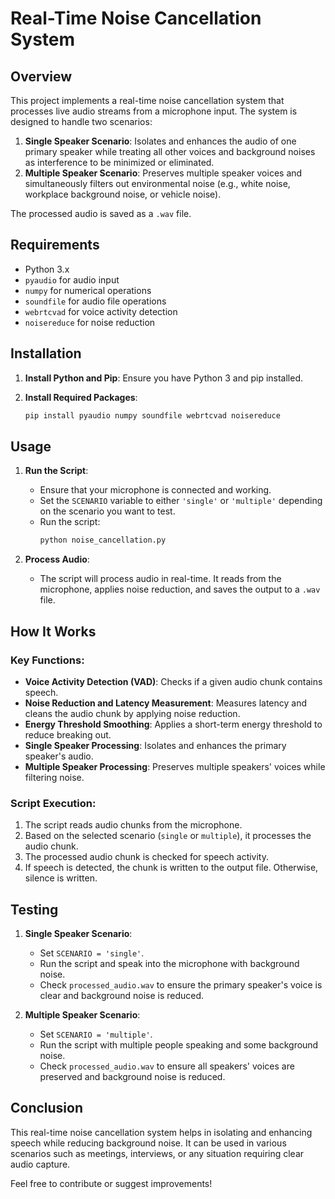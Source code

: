 # Real-Time Noise Cancellation System

## Overview

This project implements a real-time noise cancellation system that processes live audio streams from a microphone input. The system is designed to handle two scenarios:
1. **Single Speaker Scenario**: Isolates and enhances the audio of one primary speaker while treating all other voices and background noises as interference to be minimized or eliminated.
2. **Multiple Speaker Scenario**: Preserves multiple speaker voices and simultaneously filters out environmental noise (e.g., white noise, workplace background noise, or vehicle noise).

The processed audio is saved as a `.wav` file.

## Requirements

- Python 3.x
- `pyaudio` for audio input
- `numpy` for numerical operations
- `soundfile` for audio file operations
- `webrtcvad` for voice activity detection
- `noisereduce` for noise reduction

## Installation

1. **Install Python and Pip**: Ensure you have Python 3 and pip installed.

2. **Install Required Packages**:
    ```bash
    pip install pyaudio numpy soundfile webrtcvad noisereduce
    ```

## Usage

1. **Run the Script**:
    - Ensure that your microphone is connected and working.
    - Set the `SCENARIO` variable to either `'single'` or `'multiple'` depending on the scenario you want to test.
    - Run the script:
      ```bash
      python noise_cancellation.py
      ```

2. **Process Audio**:
    - The script will process audio in real-time. It reads from the microphone, applies noise reduction, and saves the output to a `.wav` file.

## How It Works

### Key Functions:

- **Voice Activity Detection (VAD)**: Checks if a given audio chunk contains speech.
- **Noise Reduction and Latency Measurement**: Measures latency and cleans the audio chunk by applying noise reduction.
- **Energy Threshold Smoothing**: Applies a short-term energy threshold to reduce breaking out.
- **Single Speaker Processing**: Isolates and enhances the primary speaker's audio.
- **Multiple Speaker Processing**: Preserves multiple speakers' voices while filtering noise.

### Script Execution:

1. The script reads audio chunks from the microphone.
2. Based on the selected scenario (`single` or `multiple`), it processes the audio chunk.
3. The processed audio chunk is checked for speech activity.
4. If speech is detected, the chunk is written to the output file. Otherwise, silence is written.

## Testing

1. **Single Speaker Scenario**:
    - Set `SCENARIO = 'single'`.
    - Run the script and speak into the microphone with background noise.
    - Check `processed_audio.wav` to ensure the primary speaker's voice is clear and background noise is reduced.

2. **Multiple Speaker Scenario**:
    - Set `SCENARIO = 'multiple'`.
    - Run the script with multiple people speaking and some background noise.
    - Check `processed_audio.wav` to ensure all speakers' voices are preserved and background noise is reduced.

## Conclusion

This real-time noise cancellation system helps in isolating and enhancing speech while reducing background noise. It can be used in various scenarios such as meetings, interviews, or any situation requiring clear audio capture.

Feel free to contribute or suggest improvements!
